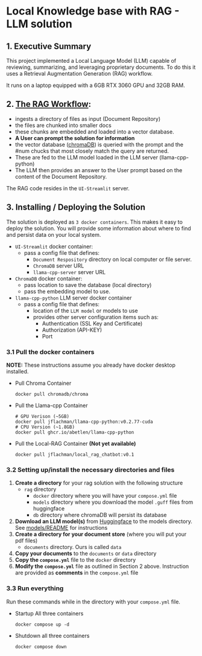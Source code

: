 # Local Knowledge base with RAG - LLM solution

## 1. Executive Summary

This project implemented a Local Language Model (LLM) capable of reviewing, summarizing, and leveraging proprietary documents.  To do this it uses a Retrieval Augmentation Generation (RAG) workflow.

It runs on a laptop equipped with a 6GB RTX 3060 GPU and 32GB RAM. 

## 2. [The RAG Workflow](../docs/imgs/llamaindex_overview.gif):

- ingests a directory of files as input (Document Repository)
- the files are chunked into smaller docs
- these chunks are embedded and loaded into a vector database.
- **A User can prompt the solution for information**
- the vector database ([chromaDB](chromaDB/README.md)) is queried with the prompt and the #num chucks that most closely match the query are returned.
- These are fed to the LLM model loaded in the LLM server (llama-cpp-python)
- The LLM then provides an answer to the User prompt based on the content of the Document Repository.

The RAG code resides in the `UI-Streamlit` server.

## 3. Installing / Deploying the Solution

The solution is deployed as `3 docker containers`.  This makes it easy to deploy the solution.  You will provide some information about where to find and persist data on your local system.

- `UI-Streamlit` docker container:
  - pass a config file that defines:
    - `Document Respository` directory on local computer or file server.
    - `ChromaDB` server URL
    - `llama-cpp-server` server URL
- `ChromaDB` docker container:
  - pass location to save the database (local directory)
  - pass the embedding model to use.
- `llama-cpp-python` LLM server docker container
  - pass a config file that defines:
    - location of the `LLM model` or models to use
    - provides other server configuration items such as:
      - Authentication (SSL Key and Certificate)
      - Authorization (API-KEY)
      - Port

### 3.1 Pull the docker containers

**NOTE:** These instructions assume you already have docker desktop installed.


- Pull Chroma Container

      docker pull chromadb/chroma

- Pull the Llama-cpp Container

      # GPU Verison (~5GB)
      docker pull jflachman/llama-cpp-python:v0.2.77-cuda
      # CPU Version (~1.8GB)
      docker pull ghcr.io/abetlen/llama-cpp-python

- Pull the Local-RAG Container **(Not yet available)**

      docker pull jflachman/local_rag_chatbot:v0.1

### 3.2 Setting up/install the necessary directories and files
1. **Create a directory** for your rag solution with the following structure
    - `rag` directory
      - `docker` directory where you will have your `compose.yml` file
      - `models` directory where you download the model `.guff` files from huggingface
      - `db` directory where chromaDB will persist its database
2. **Download an LLM model(s)** from [Huggingface](https://huggingface.co/spaces/open-llm-leaderboard/open_llm_leaderboard) to the models directory.  See [models/README](../models/README.md) for instructions
3. **Create a directory for your document store** (where you will put your pdf files)
    - `documents` directory.  Ours is called `data`
4. **Copy your documents** to the `documents` or `data` directory
5. **Copy the `compose.yml`** file to the `docker` directory
6. **Modify the `compose.yml`** file as outlined in Section 2 above.  Instruction are provided as **comments** in the `compose.yml` file


### 3.3 Run everything

Run these commands while in the directory with your `compose.yml` file.

- Startup All three containers

      docker compose up -d

- Shutdown all three containers

      docker compose down


